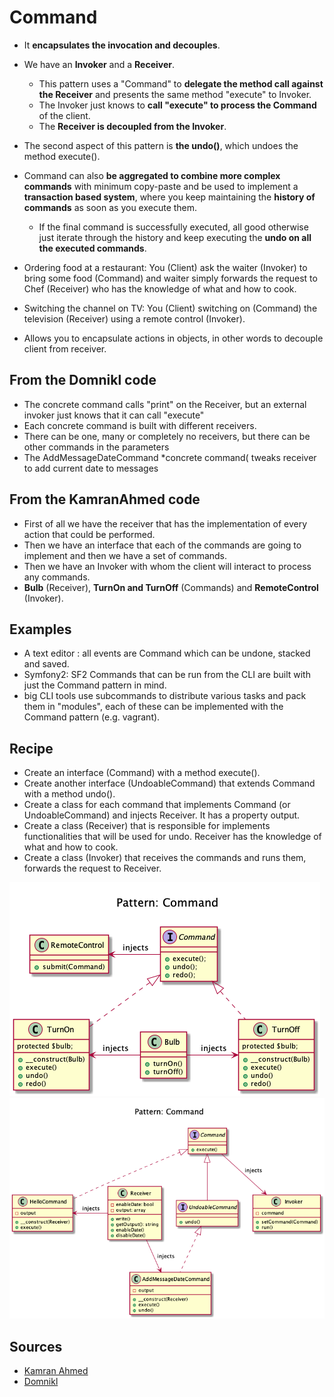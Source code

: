 # Command

+ It **encapsulates the invocation and decouples**.

+ We have an **Invoker** and a **Receiver**. 
    + This pattern uses a "Command" to **delegate the method call against the Receiver** and presents the same method "execute" to Invoker. 
    + The Invoker just knows to **call "execute" to process the Command** of the client. 
    + The **Receiver is decoupled from the Invoker**.
+ The second aspect of this pattern is **the undo()**, which undoes the method execute(). 
+ Command can also **be aggregated to combine more complex commands** with minimum copy-paste and be used to implement a **transaction based system**, where you keep maintaining the **history of commands** as soon as you execute them. 
    + If the final command is successfully executed, all good otherwise just iterate through the history and keep executing the **undo on all the executed commands**.

+ Ordering food at a restaurant: You (Client) ask the waiter (Invoker) to bring some food (Command) and waiter simply forwards the request to Chef (Receiver) who has the knowledge of what and how to cook. 
+ Switching the channel on TV: You (Client) switching on (Command) the television (Receiver) using a remote control (Invoker).

+ Allows you to encapsulate actions in objects, in other words to decouple client from receiver.


## From the Domnikl code
+ The concrete command calls "print" on the Receiver, but an external invoker just knows that it can call "execute"
+ Each concrete command is built with different receivers.
+ There can be one, many or completely no receivers, but there can be other commands in the parameters
+ The AddMessageDateCommand *concrete command( tweaks receiver to add current date to messages

## From the KamranAhmed code
+ First of all we have the receiver that has the implementation of every action that could be performed.
+ Then we have an interface that each of the commands are going to implement and then we have a set of commands.
+ Then we have an Invoker with whom the client will interact to process any commands.
+ **Bulb** (Receiver), **TurnOn and TurnOff** (Commands) and **RemoteControl** (Invoker).

## Examples
+ A text editor : all events are Command which can be undone, stacked and saved.
+ Symfony2: SF2 Commands that can be run from the CLI are built with just the Command pattern in mind.
+ big CLI tools use subcommands to distribute various tasks and pack them in "modules", each of these can be implemented with the Command pattern (e.g. vagrant).

## Recipe
+ Create an interface (Command) with a method execute().
+ Create another interface (UndoableCommand) that extends Command with a method undo().
+ Create a class for each command that implements Command (or UndoableCommand) and injects Receiver. It has a property output.
+ Create a class (Receiver) that is responsible for implements functionalities that will be used for undo. Receiver has the knowledge of what and how to cook. 
+ Create a class (Invoker) that receives the commands and runs them, forwards the request to Receiver.


![](kamran-ahmed/diagram.png)
![](domnikl/diagram.png)

## Sources
+ [Kamran Ahmed](https://github.com/kamranahmedse/design-patterns-for-humans#-command)
+ [Domnikl](https://github.com/domnikl/DesignPatternsPHP/tree/master/Behavioral/Command)
